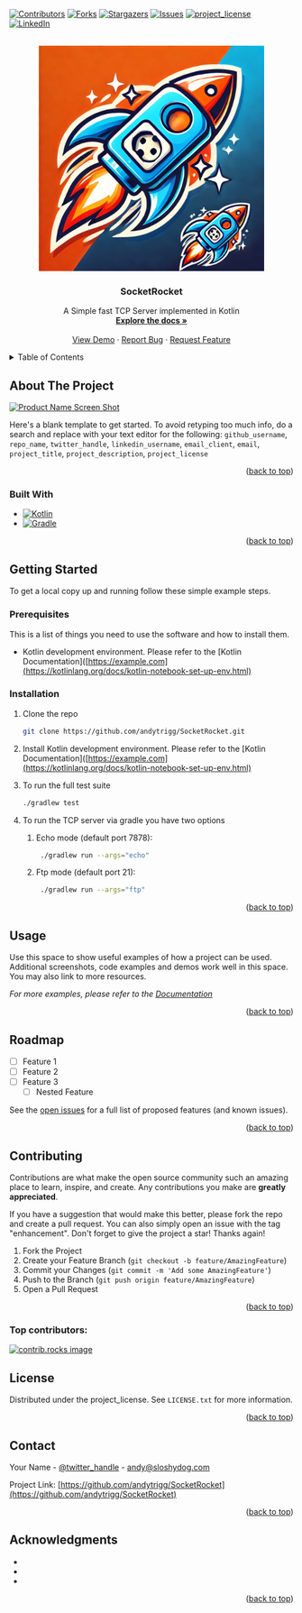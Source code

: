 <!-- Improved compatibility of back to top link: See: https://github.com/othneildrew/Best-README-Template/pull/73 -->
<a id="readme-top"></a>
<!--
*** Thanks for checking out the Best-README-Template. If you have a suggestion
*** that would make this better, please fork the repo and create a pull request
*** or simply open an issue with the tag "enhancement".
*** Don't forget to give the project a star!
*** Thanks again! Now go create something AMAZING! :D
-->



<!-- PROJECT SHIELDS -->
<!--
*** I'm using markdown "reference style" links for readability.
*** Reference links are enclosed in brackets [ ] instead of parentheses ( ).
*** See the bottom of this document for the declaration of the reference variables
*** for contributors-url, forks-url, etc. This is an optional, concise syntax you may use.
*** https://www.markdownguide.org/basic-syntax/#reference-style-links
-->
[![Contributors][contributors-shield]][contributors-url]
[![Forks][forks-shield]][forks-url]
[![Stargazers][stars-shield]][stars-url]
[![Issues][issues-shield]][issues-url]
[![project_license][license-shield]][license-url]
[![LinkedIn][linkedin-shield]][linkedin-url]



<!-- PROJECT LOGO -->
<br />
<div align="center">
  <a href="https://github.com/andytrigg/SocketRocket">
    <img src="images/logo,.png" alt="Logo" width="400" height="400">
  </a>

<h3 align="center">SocketRocket</h3>

  <p align="center">
    A Simple fast TCP Server implemented in Kotlin
    <br />
    <a href="https://github.com/andytrigg/SocketRocket"><strong>Explore the docs »</strong></a>
    <br />
    <br />
    <a href="https://github.com/andytrigg/SocketRocket">View Demo</a>
    &middot;
    <a href="https://github.com/andytrigg/SocketRocket/issues/new?labels=bug&template=bug-report---.md">Report Bug</a>
    &middot;
    <a href="https://github.com/andytrigg/SocketRocket/issues/new?labels=enhancement&template=feature-request---.md">Request Feature</a>
  </p>
</div>



<!-- TABLE OF CONTENTS -->
<details>
  <summary>Table of Contents</summary>
  <ol>
    <li>
      <a href="#about-the-project">About The Project</a>
      <ul>
        <li><a href="#built-with">Built With</a></li>
      </ul>
    </li>
    <li>
      <a href="#getting-started">Getting Started</a>
      <ul>
        <li><a href="#prerequisites">Prerequisites</a></li>
        <li><a href="#installation">Installation</a></li>
      </ul>
    </li>
    <li><a href="#usage">Usage</a></li>
    <li><a href="#roadmap">Roadmap</a></li>
    <li><a href="#contributing">Contributing</a></li>
    <li><a href="#license">License</a></li>
    <li><a href="#contact">Contact</a></li>
    <li><a href="#acknowledgments">Acknowledgments</a></li>
  </ol>
</details>



<!-- ABOUT THE PROJECT -->
## About The Project

[![Product Name Screen Shot][product-screenshot]](https://example.com)

Here's a blank template to get started. To avoid retyping too much info, do a search and replace with your text editor for the following: `github_username`, `repo_name`, `twitter_handle`, `linkedin_username`, `email_client`, `email`, `project_title`, `project_description`, `project_license`

<p align="right">(<a href="#readme-top">back to top</a>)</p>



### Built With

* [![Kotlin][Kotlin]][Kotlin-url]
* [![Gradle][Gradle]][Gradle-url]

<p align="right">(<a href="#readme-top">back to top</a>)</p>

<!-- GETTING STARTED -->
## Getting Started

To get a local copy up and running follow these simple example steps.

### Prerequisites

This is a list of things you need to use the software and how to install them.
* Kotlin development environment. Please refer to the [Kotlin Documentation]([https://example.com](https://kotlinlang.org/docs/kotlin-notebook-set-up-env.html)

### Installation

1. Clone the repo
   ```sh
   git clone https://github.com/andytrigg/SocketRocket.git
   ```
3. Install Kotlin development environment. Please refer to the [Kotlin Documentation]([https://example.com](https://kotlinlang.org/docs/kotlin-notebook-set-up-env.html)
    
4. To run the full test suite
   ```sh
   ./gradlew test
   ```

5. To run the TCP server via gradle you have two options
   1. Echo mode (default port 7878): 
      ```sh
       ./gradlew run --args="echo"
      ```
   2. Ftp mode (default port 21):
      ```sh
       ./gradlew run --args="ftp"
      ```

<p align="right">(<a href="#readme-top">back to top</a>)</p>



<!-- USAGE EXAMPLES -->
## Usage

Use this space to show useful examples of how a project can be used. Additional screenshots, code examples and demos work well in this space. You may also link to more resources.

_For more examples, please refer to the [Documentation](https://example.com)_

<p align="right">(<a href="#readme-top">back to top</a>)</p>



<!-- ROADMAP -->
## Roadmap

- [ ] Feature 1
- [ ] Feature 2
- [ ] Feature 3
    - [ ] Nested Feature

See the [open issues](https://github.com/andytrigg/SocketRocket/issues) for a full list of proposed features (and known issues).

<p align="right">(<a href="#readme-top">back to top</a>)</p>



<!-- CONTRIBUTING -->
## Contributing

Contributions are what make the open source community such an amazing place to learn, inspire, and create. Any contributions you make are **greatly appreciated**.

If you have a suggestion that would make this better, please fork the repo and create a pull request. You can also simply open an issue with the tag "enhancement".
Don't forget to give the project a star! Thanks again!

1. Fork the Project
2. Create your Feature Branch (`git checkout -b feature/AmazingFeature`)
3. Commit your Changes (`git commit -m 'Add some AmazingFeature'`)
4. Push to the Branch (`git push origin feature/AmazingFeature`)
5. Open a Pull Request

<p align="right">(<a href="#readme-top">back to top</a>)</p>

### Top contributors:

<a href="https://github.com/andytrigg/SocketRocket/graphs/contributors">
  <img src="https://contrib.rocks/image?repo=andytrigg/SocketRocket" alt="contrib.rocks image" />
</a>



<!-- LICENSE -->
## License

Distributed under the project_license. See `LICENSE.txt` for more information.

<p align="right">(<a href="#readme-top">back to top</a>)</p>



<!-- CONTACT -->
## Contact

Your Name - [@twitter_handle](https://twitter.com/gigantiqandy) - andy@sloshydog.com

Project Link: [https://github.com/andytrigg/SocketRocket](https://github.com/andytrigg/SocketRocket)

<p align="right">(<a href="#readme-top">back to top</a>)</p>



<!-- ACKNOWLEDGMENTS -->
## Acknowledgments

* []()
* []()
* []()

<p align="right">(<a href="#readme-top">back to top</a>)</p>



<!-- MARKDOWN LINKS & IMAGES -->
<!-- https://www.markdownguide.org/basic-syntax/#reference-style-links -->
[contributors-shield]: https://img.shields.io/github/contributors/andytrigg/SocketRocket.svg?style=for-the-badge
[contributors-url]: https://github.com/andytrigg/SocketRocket/graphs/contributors
[forks-shield]: https://img.shields.io/github/forks/andytrigg/SocketRocket.svg?style=for-the-badge
[forks-url]: https://github.com/andytrigg/SocketRocket/network/members
[stars-shield]: https://img.shields.io/github/stars/andytrigg/SocketRocket.svg?style=for-the-badge
[stars-url]: https://github.com/andytrigg/SocketRocket/stargazers
[issues-shield]: https://img.shields.io/github/issues/andytrigg/SocketRocket.svg?style=for-the-badge
[issues-url]: https://github.com/andytrigg/SocketRocket/issues
[license-shield]: https://img.shields.io/github/license/andytrigg/SocketRocket.svg?style=for-the-badge
[license-url]: https://github.com/andytrigg/SocketRocket/blob/master/LICENSE.txt
[linkedin-shield]: https://img.shields.io/badge/-LinkedIn-black.svg?style=for-the-badge&logo=linkedin&colorB=555
[linkedin-url]: https://linkedin.com/in/andytrigg
[product-screenshot]: images/screenshot.png
[Kotlin]: https://img.shields.io/badge/Kotlin-7F52FF?style=for-the-badge&logo=Kotlin&logoColor=white
[Kotlin-url]: https://kotlinlang.org/
[Gradle]: https://img.shields.io/badge/Gradle-02303A?style=for-the-badge&logo=Gradle&logoColor=white
[Gradle-url]: https://gradle.org/

